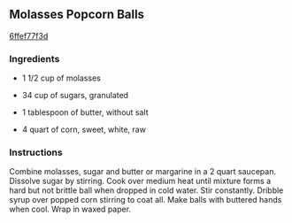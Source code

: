 ## Molasses Popcorn Balls

[6ffef77f3d](http://www.food.com/recipe/molasses-popcorn-balls-370384)

### Ingredients

 - 1 1/2 cup of molasses

 - 34 cup of sugars, granulated

 - 1 tablespoon of butter, without salt

 - 4 quart of corn, sweet, white, raw

### Instructions

Combine molasses, sugar and butter or margarine in a 2 quart saucepan. Dissolve sugar by stirring. Cook over medium heat until mixture forms a hard but not brittle ball when dropped in cold water. Stir constantly. Dribble syrup over popped corn stirring to coat all. Make balls with buttered hands when cool. Wrap in waxed paper.